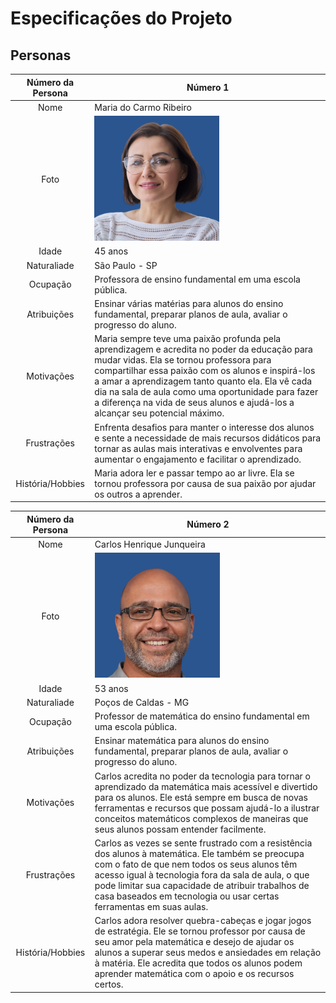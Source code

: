# Especificações do Projeto

## Personas

| Número da Persona | Número 1 |
| :---------------: | -------- |
| Nome | Maria do Carmo Ribeiro |
| Foto | <img src = "https://github.com/JulesElo/CDM/blob/main/docs/img/Professora%20Maria.png" width="200" height="200"/> |
| Idade | 45 anos |
| Naturaliade | São Paulo - SP |
| Ocupação | Professora de ensino fundamental em uma escola pública. |
| Atribuições | Ensinar várias matérias para alunos do ensino fundamental, preparar planos de aula, avaliar o progresso do aluno. |
| Motivações | Maria sempre teve uma paixão profunda pela aprendizagem e acredita no poder da educação para mudar vidas. Ela se tornou professora para compartilhar essa paixão com os alunos e inspirá-los a amar a aprendizagem tanto quanto ela. Ela vê cada dia na sala de aula como uma oportunidade para fazer a diferença na vida de seus alunos e ajudá-los a alcançar seu potencial máximo. |
| Frustrações | Enfrenta desafios para manter o interesse dos alunos e sente a necessidade de mais recursos didáticos para tornar as aulas mais interativas e envolventes para aumentar o engajamento e facilitar o aprendizado. |
| História/Hobbies | Maria adora ler e passar tempo ao ar livre. Ela se tornou professora por causa de sua paixão por ajudar os outros a aprender. |

| Número da Persona | Número 2 |
| :---------------: | -------- |
| Nome | Carlos Henrique Junqueira |
| Foto | <img src = "https://github.com/JulesElo/CDM/blob/main/docs/img/Professor%20Carlos.png" width="200" height="200"/> |
| Idade | 53 anos |
| Naturaliade | Poços de Caldas - MG |
| Ocupação | Professor de matemática do ensino fundamental em uma escola pública. |
| Atribuições | Ensinar matemática para alunos do ensino fundamental, preparar planos de aula, avaliar o progresso do aluno. |
| Motivações | Carlos acredita no poder da tecnologia para tornar o aprendizado da matemática mais acessível e divertido para os alunos. Ele está sempre em busca de novas ferramentas e recursos que possam ajudá-lo a ilustrar conceitos matemáticos complexos de maneiras que seus alunos possam entender facilmente. |
| Frustrações | Carlos as vezes se sente frustrado com a resistência dos alunos à matemática. Ele também se preocupa com o fato de que nem todos os seus alunos têm acesso igual à tecnologia fora da sala de aula, o que pode limitar sua capacidade de atribuir trabalhos de casa baseados em tecnologia ou usar certas ferramentas em suas aulas. |
| História/Hobbies | Carlos adora resolver quebra-cabeças e jogar jogos de estratégia. Ele se tornou professor por causa de seu amor pela matemática e desejo de ajudar os alunos a superar seus medos e ansiedades em relação à matéria. Ele acredita que todos os alunos podem aprender matemática com o apoio e os recursos certos. |

